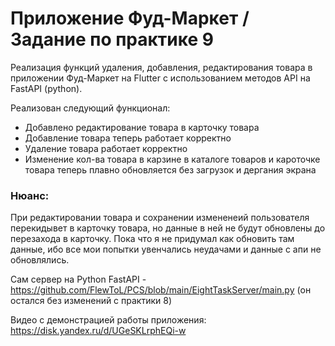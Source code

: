 # Приложение Фуд-Маркет / Задание по практике 9

Реализация функций удаления, добавления, редактирования товара в приложении Фуд-Маркет на Flutter с использованием методов API на FastAPI (python).

Реализован следующий функционал:
- Добавлено редактирование товара в карточку товара
- Добавление товара теперь работает корректно
- Удаление товара работает корректно
- Изменение кол-ва товара в карзине в каталоге товаров и кароточке товара теперь плавно обновляется без загрузок и дергания экрана


### Нюанс:
При редактировании товара и сохранении измененеий пользователя перекидывет в карточку товара, но данные в ней не будут обновлены до перезахода в карточку. Пока что я не придумал как обновить там данные, ибо все мои попытки увенчались неудачами и данные с апи не обновлялись.


Сам сервер на Python FastAPI - https://github.com/FlewToL/PCS/blob/main/EightTaskServer/main.py (он остался без изменений с практики 8)


Видео с демонстрацией работы приложения: https://disk.yandex.ru/d/UGeSKLrphEQi-w


